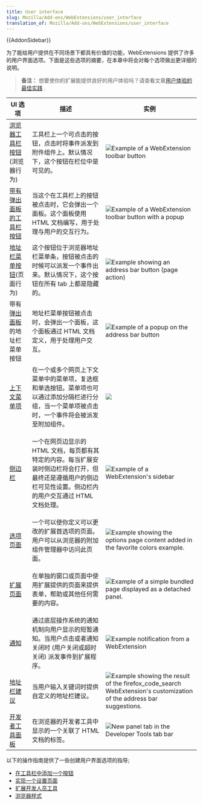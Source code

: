 ```yaml
---
title: User interface
slug: Mozilla/Add-ons/WebExtensions/user_interface
translation_of: Mozilla/Add-ons/WebExtensions/user_interface
---
```

{{AddonSidebar}}

为了能给用户提供在不同场景下都具有价值的功能，WebExtensions 提供了许多的用户界面选项。下面是这些选项的摘要，在本章中将会对每个选项做出更详细的说明。

> **备注：** 想要使你的扩展能提供良好的用户体验吗？请查看文章[用户体验的最佳实践](/en-US/docs/Mozilla/Add-ons/WebExtensions/User_experience_best_practices) .

<table class="standard-table">
  <thead>
    <tr>
      <th scope="col">UI 选项</th>
      <th scope="col">描述</th>
      <th scope="col">实例</th>
    </tr>
  </thead>
  <tbody>
    <tr>
      <td>
        <a
          href="/zh-CN/docs/Mozilla/Add-ons/WebExtensions/user_interface/Browser_action"
          >浏览器工具栏按钮</a
        >(浏览器行为)
      </td>
      <td>
        工具栏上一个可点击的按钮，点击时将事件派发到附件组件上。默认情况下，这个按钮在栏位中是可见的。
      </td>
      <td>
        <img
          alt="Example of a WebExtension toolbar button"
          src="browser-action.png"
        />
      </td>
    </tr>
    <tr>
      <td>
        <a
          href="/en-US/docs/Mozilla/Add-ons/WebExtensions/user_interface/Page_actions"
          >带有弹出面板的工具栏按钮</a
        >
      </td>
      <td>
        当这个在工具栏上的按钮被点击时，它会弹出一个面板。这个面板使用 HTML
        文档编写，用于处理与用户的交互行为。
      </td>
      <td>
        <img
          alt="Example of a WebExtension toolbar button with a popup"
          src="popup-shadow.png"
        />
      </td>
    </tr>
    <tr>
      <td>
        <a
          href="/zh-CN/docs/Mozilla/Add-ons/WebExtensions/user_interface/Page_actions"
          >地址栏菜单按钮</a
        >(页面行为)
      </td>
      <td>
        这个按钮位于浏览器地址栏菜单条，按钮被点击的时候可以派发一个事件出来。默认情况下，这个按钮在所有
        tab 上都是隐藏的。
      </td>
      <td>
        <img
          alt="Example showing an address bar button (page action)"
          src="address_bar_button.png"
        />
      </td>
    </tr>
    <tr>
      <td>
        带有<a
          href="/en-US/docs/Mozilla/Add-ons/WebExtensions/user_interface/Popups"
          >弹出面板</a
        >的地址栏菜单按钮
      </td>
      <td>
        地址栏菜单按钮被点击时，会弹出一个面板，这个面板通过 HTML
        文档定义，用于处理用户交互。
      </td>
      <td>
        <img
          alt="Example of a popup on the address bar button"
          src="page_action_popup.png"
        />
      </td>
    </tr>
    <tr>
      <td>
        <a
          href="/zh-CN/docs/Mozilla/Add-ons/WebExtensions/user_interface/Context_menu_items"
          >上下文菜单项</a
        >
      </td>
      <td>
        在一个或多个网页上下文菜单中的菜单项，复选框和单选按钮。菜单项也可以通过添加分隔栏进行分组，当一个菜单项被点击时，一个事件将会被派发至附加组件。
      </td>
      <td><img src="context_menu_example.png" /></td>
    </tr>
    <tr>
      <td>
        <a
          href="/en-US/docs/Mozilla/Add-ons/WebExtensions/user_interface/Sidebars"
          >侧边栏</a
        >
      </td>
      <td>
        <p>
          一个在网页边显示的 HTML
          文档，每页都有其特定的内容。每当扩展安装时侧边栏将会打开，但最终还是遵循用户的侧边栏可见性设置。侧边栏内的用户交互通过
          HTML 文档处理。
        </p>
      </td>
      <td>
        <img
          alt="Example of a WebExtension&#x27;s sidebar"
          src="bookmarks-sidebar.png"
        />
      </td>
    </tr>
    <tr>
      <td>
        <a
          href="/en-US/docs/Mozilla/Add-ons/WebExtensions/user_interface/Options_pages"
          >选项页面</a
        >
      </td>
      <td>
        一个可以使你定义可以更改的扩展首选项的页面。用户可以从浏览器的附加组件管理器中访问此页面。
      </td>
      <td>
        <img
          alt="Example showing the options page content added in the favorite colors example."
          src="options_page.png"
        />
      </td>
    </tr>
    <tr>
      <td>
        <a
          href="/en-US/docs/Mozilla/Add-ons/WebExtensions/user_interface/Bundled_web_pages"
          >扩展页面</a
        >
      </td>
      <td>
        <p>
          在单独的窗口或页面中使用扩展提供的页面来提供表单，帮助或其他任何需要的内容。
        </p>
      </td>
      <td>
        <img
          alt="Example of a simple bundled page displayed as a detached panel."
          src="bundled_page_as_panel_small.png"
        />
      </td>
    </tr>
    <tr>
      <td>
        <a
          href="/en-US/docs/Mozilla/Add-ons/WebExtensions/user_interface/Notifications"
          >通知</a
        >
      </td>
      <td>
        通过底层操作系统的通知机制向用户显示的短暂通知。当用户点击或者通知关闭时
        (用户关闭或超时关闭) 派发事件到扩展程序。
      </td>
      <td>
        <img
          alt="Example notification from a WebExtension"
          src="notify-shadowed.png"
        />
      </td>
    </tr>
    <tr>
      <td>
        <a
          href="/en-US/docs/Mozilla/Add-ons/WebExtensions/user_interface/Omnibox"
          >地址栏建议</a
        >
      </td>
      <td>当用户输入关键词时提供自定义的地址栏建议。</td>
      <td>
        <img
          alt="Example showing the result of the firefox_code_search WebExtension&#x27;s customization of the address bar suggestions."
          src="omnibox_example_small.png"
        />
      </td>
    </tr>
    <tr>
      <td>
        <a
          href="/en-US/docs/Mozilla/Add-ons/WebExtensions/user_interface/devtools_panels"
          >开发者工具面板</a
        >
      </td>
      <td>在浏览器的开发者工具中显示的一个关联了 HTML 文档的标签。</td>
      <td>
        <img
          alt="New panel tab in the Developer Tools tab bar"
          src="developer_panel_tab.png"
        />
      </td>
    </tr>
  </tbody>
</table>

以下的操作指南提供了一些创建用户界面选项的指导;

- [在工具栏中添加一个按钮](/en-US/docs/Mozilla/Add-ons/WebExtensions/Add_a_button_to_the_toolbar)
- [实现一个设置页面](/en-US/docs/Mozilla/Add-ons/WebExtensions/Implement_a_settings_page)
- [扩展开发人员工具](/en-US/docs/Mozilla/Add-ons/WebExtensions/Extending_the_developer_tools)
- [浏览器样式](/en-US/Add-ons/WebExtensions/user_interface/Browser_styles)
